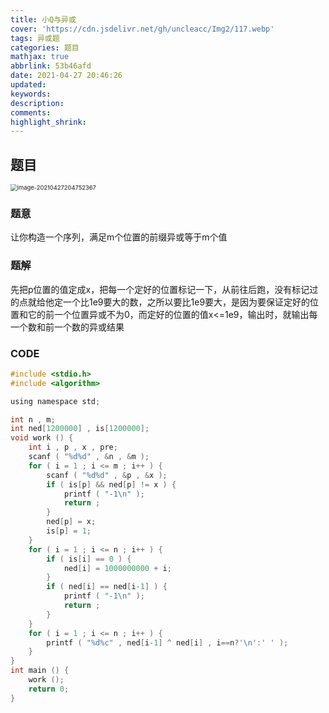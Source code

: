 ```yaml
---
title: 小Q与异或
cover: 'https://cdn.jsdelivr.net/gh/uncleacc/Img2/117.webp'
tags: 异或题
categories: 题目
mathjax: true
abbrlink: 53b46afd
date: 2021-04-27 20:46:26
updated:
keywords:
description:
comments:
highlight_shrink:
---
```


##   题目

<img src="C:\Users\60116\AppData\Roaming\Typora\typora-user-images\image-20210427204752367.png" alt="image-20210427204752367" style="zoom:67%;" />

### 题意

让你构造一个序列，满足m个位置的前缀异或等于m个值

### 题解

先把p位置的值定成x，把每一个定好的位置标记一下，从前往后跑，没有标记过的点就给他定一个比1e9要大的数，之所以要比1e9要大，是因为要保证定好的位置和它的前一个位置异或不为0，而定好的位置的值x<=1e9，输出时，就输出每一个数和前一个数的异或结果

### CODE

```c
#include <stdio.h>
#include <algorithm>

using namespace std;

int n , m;
int ned[1200000] , is[1200000];
void work () {
	int i , p , x , pre;
	scanf ( "%d%d" , &n , &m );
	for ( i = 1 ; i <= m ; i++ ) {
		scanf ( "%d%d" , &p , &x );
		if ( is[p] && ned[p] != x ) {
			printf ( "-1\n" );
			return ;
		}
		ned[p] = x;
		is[p] = 1;
	}
	for ( i = 1 ; i <= n ; i++ ) {
		if ( is[i] == 0 ) {
			ned[i] = 1000000000 + i;
		}
		if ( ned[i] == ned[i-1] ) {
			printf ( "-1\n" );
			return ;
		}
	}
	for ( i = 1 ; i <= n ; i++ ) {
		printf ( "%d%c" , ned[i-1] ^ ned[i] , i==n?'\n':' ' );
	}
}
int main () {
	work ();
	return 0;
}
```

